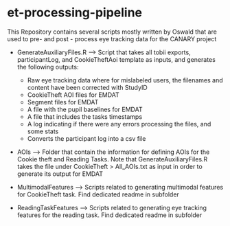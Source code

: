 # et-processing-pipeline
This Repository contains several scripts mostly written by Oswald that are used to pre- and post - process eye tracking data for the CANARY project

* GenerateAuxiliaryFiles.R --> Script that takes all tobii exports, participantLog, and CookieTheftAoi template as inputs, and generates the following outputs:
  * Raw eye tracking data where for mislabeled users, the filenames and content have been corrected with StudyID
  * CookieTheft AOI files for EMDAT
  * Segment files for EMDAT
  * A file with the pupil baselines for EMDAT
  * A file that includes the tasks timestamps 
  * A log indicating if there were any errors processing the files, and some stats
  * Converts the participant log into a csv file

* AOIs --> Folder that contain the information for defining AOIs for the Cookie theft and Reading Tasks. Note that GenerateAuxiliaryFiles.R takes the file under CookieTheft > All_AOIs.txt as input in order to generate its output for EMDAT

* MultimodalFeatures --> Scripts related to generating multimodal features for CookieTheft task. Find dedicated readme in subfolder

* ReadingTaskFeatures --> Scripts related to generating eye tracking features for the reading task. Find dedicated readme in subfolder

